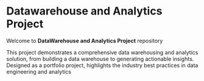 # Datawarehouse and Analytics Project

Welcome to **DataWarehouse and Analytics Project** repository 

This project demonstrates a comprehensive data warehousing and analytics solution, from building a data warehouse to generating actionable insights. Designed as a portfolio project, highlights the industry  best practices in data engineering and analytics

